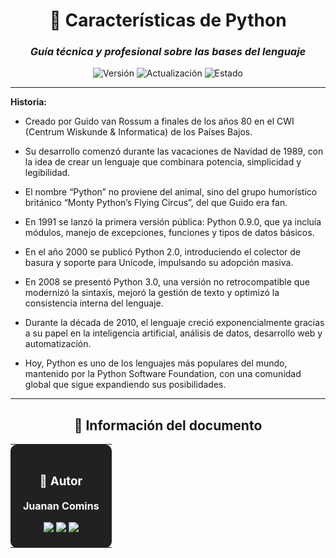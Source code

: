<div align="center">

# 🐍 **Características de Python**

### *Guía técnica y profesional sobre las bases del lenguaje*

![Versión](https://img.shields.io/badge/Versión-2.0-1565C0?style=for-the-badge)
![Actualización](https://img.shields.io/badge/Actualizado-2025--01--23-43A047?style=for-the-badge)
![Estado](https://img.shields.io/badge/Estado-Estable-00C853?style=for-the-badge)

</div>

---

**Historia:**
- Creado por Guido van Rossum a finales de los años 80 en el CWI (Centrum Wiskunde & Informatica) de los Países Bajos.

- Su desarrollo comenzó durante las vacaciones de Navidad de 1989, con la idea de crear un lenguaje que combinara potencia, simplicidad y legibilidad.

- El nombre “Python” no proviene del animal, sino del grupo humorístico británico “Monty Python’s Flying Circus”, del que Guido era fan.

- En 1991 se lanzó la primera versión pública: Python 0.9.0, que ya incluía módulos, manejo de excepciones, funciones y tipos de datos básicos.

- En el año 2000 se publicó Python 2.0, introduciendo el colector de basura y soporte para Unicode, impulsando su adopción masiva.

- En 2008 se presentó Python 3.0, una versión no retrocompatible que modernizó la sintaxis, mejoró la gestión de texto y optimizó la consistencia interna del lenguaje.

- Durante la década de 2010, el lenguaje creció exponencialmente gracias a su papel en la inteligencia artificial, análisis de datos, desarrollo web y automatización.

- Hoy, Python es uno de los lenguajes más populares del mundo, mantenido por la Python Software Foundation, con una comunidad global que sigue expandiendo sus posibilidades.



---

<div align="center">

## 📄 **Información del documento**

<table>
<tr>
<td align="center" bgcolor="#212121" style="color:white; padding:20px; border-radius:10px;">

### 👤 **Autor**

**Juanan Comins**

<a href="https://github.com/juanantoniocomins" target="_blank">
  <img src="https://img.shields.io/badge/GitHub-juanantoniocomins-181717?style=for-the-badge&logo=github&logoColor=white" />
</a>
<a href="https://www.linkedin.com/in/juan-comins-9222aa212/" target="_blank">
  <img src="https://img.shields.io/badge/LinkedIn-Juanan_Comins-0077B5?style=for-the-badge&logo=linkedin&logoColor=white" />
</a>
<a href="mailto:juanancomins@gmail.com">
  <img src="https://img.shields.io/badge/Email-Contacto-D14836?style=for-the-badge&logo=gmail&logoColor=white" />
</a>

</td>
</tr>
</table>

</div>
